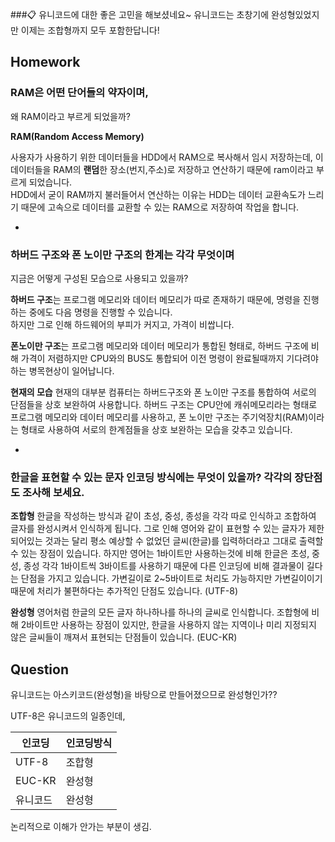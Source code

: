 ###:clipboard: 유니코드에 대한 좋은 고민을 해보셨네요~ 유니코드는 초창기에 완성형있었지만 이제는 조합형까지 모두 포함한답니다! 


## Homework

### RAM은 어떤 단어들의 약자이며, 
왜 RAM이라고 부르게 되었을까?

**RAM(Random Access Memory)**

사용자가 사용하기 위한 데이터들을 HDD에서 RAM으로 복사해서 임시 저장하는데, 이 데이터들을  RAM의 **랜덤**한 장소(번지,주소)로 저장하고 연산하기 때문에 ram이라고 부르게 되었습니다.  
HDD에서 굳이 RAM까지 불러들어서 연산하는 이유는 HDD는 데이터 교환속도가 느리기 때문에 고속으로 데이터를 교환할 수 있는 RAM으로 저장하여 작업을 합니다.

-

### 하버드 구조와 폰 노이만 구조의 한계는 각각 무엇이며 
지금은 어떻게 구성된 모습으로 사용되고 있을까?

**하버드 구조**는 프로그램 메모리와 데이터 메모리가 따로 존재하기 때문에, 명령을 진행하는 중에도 다음 명령을 진행할 수 있습니다.  
하지만 그로 인해 하드웨어의 부피가 커지고, 가격이 비쌉니다.

**폰노이만 구조**는 프로그램 메모리와 데이터 메모리가 통합된 형태로, 하버드 구조에 비해 가격이 저렴하지만 CPU와의 BUS도 통합되어 이전 명령이 완료될때까지 기다려야하는 병목현상이 일어납니다.

**현재의 모습**
현재의 대부분 컴퓨터는 하버드구조와 폰 노이만 구조를 통합하여 서로의 단점들을 상호 보완하여 사용합니다.
하버드 구조는 CPU안에 캐쉬메모리라는 형태로 프로그램 메모리와 데이터 메모리를 사용하고, 폰 노이만 구조는 주기억장치(RAM)이라는 형태로 사용하여 서로의 한계점들을 상호 보완하는 모습을 갖추고 있습니다.

-

### 한글을 표현할 수 있는 문자 인코딩 방식에는 무엇이 있을까?  각각의 장단점도 조사해 보세요.

**조합형**
한글을 작성하는 방식과 같이 초성, 중성, 종성을 각각 따로 인식하고 조합하여 글자를 완성시켜서 인식하게 됩니다. 그로 인해 영어와 같이 표현할 수 있는 글자가 제한되어있는 것과는 달리 평소 예상할 수 없었던 글씨(한글)를 입력하더라고 그대로 출력할 수 있는 장점이 있습니다.
하지만 영어는 1바이트만 사용하는것에 비해 한글은 초성, 중성, 종성 각각 1바이트씩 3바이트를 사용하기 때문에 다른 인코딩에 비해 결과물이 길다는 단점을 가지고 있습니다.
가변길이로 2~5바이트로 처리도 가능하지만 가변길이이기 때문에 처리가 불편하다는 추가적인 단점도 있습니다.
(UTF-8)

**완성형**
영어처럼 한글의 모든 글자 하나하나를 하나의 글씨로 인식합니다. 조합형에 비해 2바이트만 사용하는 장점이 있지만, 한글을 사용하지 않는 지역이나 미리 지정되지 않은 글씨들이 깨져서 표현되는 단점들이 있습니다.
(EUC-KR)


## Question
유니코드는 아스키코드(완성형)을 바탕으로 만들어졌으므로 완성형인가??

UTF-8은 유니코드의 일종인데, 

인코딩 | 인코딩방식
---|---
UTF-8 | 조합형
EUC-KR | 완성형
유니코드 | 완성형

논리적으로 이해가 안가는 부분이 생김.
